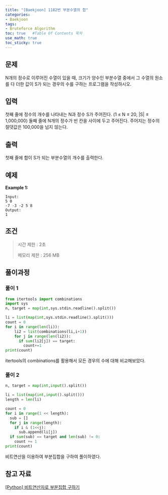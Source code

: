 ```yaml
---
title: "[Baekjoon] 1182번 부분수열의 합"
categories: 
- Baekjoon
tags:
- Bruteforce Algorithm
toc: true   #Table Of Contents 목차 
use_math: true
toc_sticky: true
---
```


## 문제

N개의 정수로 이루어진 수열이 있을 때, 크기가 양수인 부분수열 중에서 그 수열의 원소를 다 더한 값이 S가 되는 경우의 수를 구하는 프로그램을 작성하시오.

## 입력

첫째 줄에 정수의 개수를 나타내는 N과 정수 S가 주어진다. (1 ≤ N ≤ 20, |S| ≤ 1,000,000) 둘째 줄에 N개의 정수가 빈 칸을 사이에 두고 주어진다. 주어지는 정수의 절댓값은 100,000을 넘지 않는다.

## 출력

첫째 줄에 합이 S가 되는 부분수열의 개수를 출력한다.

## 예제

**Example 1:**

```
Input: 
5 0
-7 -3 -2 5 8
Output: 
1
```

## 조건

> 시간 제한 : 2초
>
> 메모리 제한 : 256 MB

## 풀이과정

### 풀이 1

```python
from itertools import combinations
import sys
n, target = map(int,sys.stdin.readline().split())

li = list(map(int,sys.stdin.readline().split()))
count = 0
for i in range(len(li)):    
    li2 = list(combinations(li,i+1))
    for j in range(len(li2)):
      if sum(li2[j]) == target:
        count+=1
print(count)
```

itertools의 combinations를 활용해서 모든 경우의 수에 대해 비교해보았다.

### 풀이 2

```python
n, target = map(int,input().split())

li = list(map(int,input().split()))
length = len(li)

count = 0
for i in range(1 << length):
  sub = []
  for j in range(length):
    if i & (1<<j):
      sub.append(li[j])
  if sum(sub) == target and len(sub) != 0:
    count += 1
print(count)
```

비트연산을 이용하여 부분집합을 구하여 풀이하였다.

## 참고 자료

[[Python] 비트연산자로 부분집합 구하기](https://itzjamie96.github.io/2020/10/15/python-bitwise-powersets/)